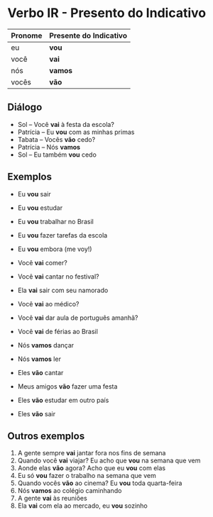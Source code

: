 # Verbo IR - Presento do Indicativo

| Pronome | Presente do Indicativo |
| -- | -- |
| eu | **vou** |
| você | **vai** |
| nós | **vamos** |
| vocês | **vão** |

## Diálogo

* Sol – Você **vai** à festa da escola?
* Patrícia – Eu **vou** com as minhas primas
* Tabata – Vocês **vão** cedo?
* Patrícia – Nós **vamos**
* Sol – Eu também **vou** cedo

## Exemplos

* Eu **vou** sair
* Eu **vou** estudar
* Eu **vou** trabalhar no Brasil
* Eu **vou** fazer tarefas da escola
* Eu **vou** embora (me voy!)

* Você **vai** comer?
* Você **vai** cantar no festival?
* Ela **vai** sair com seu namorado
* Você **vai** ao médico?
* Você **vai** dar aula de português amanhã?
* Você **vai** de férias ao Brasil

* Nós **vamos** dançar
* Nós **vamos** ler

* Eles **vão** cantar
* Meus amigos **vão** fazer uma festa
* Eles **vão** estudar em outro país
* Eles **vão** sair

## Outros exemplos

1. A gente sempre **vai** jantar fora nos fins de semana
2. Quando você **vai** viajar? Eu acho que **vou** na semana que vem
3. Aonde elas **vão** agora? Acho que eu **vou** com elas
4. Eu só **vou** fazer o trabalho na semana que vem
5. Quando vocês **vão** ao cinema? Eu **vou** toda quarta-feira
6. Nós **vamos** ao colégio caminhando
7. A gente **vai** às reuniões
8. Ela **vai** com ela ao mercado, eu **vou** sozinho
